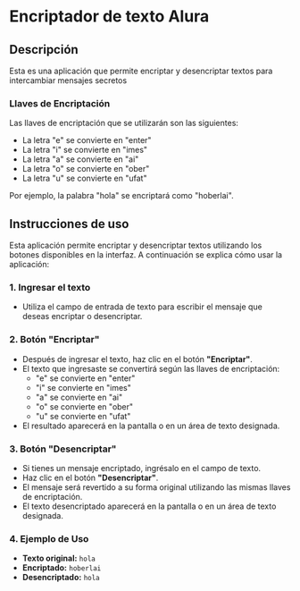 # Encriptador de texto Alura

## Descripción
Esta es una aplicación que permite encriptar y desencriptar textos para intercambiar mensajes secretos

### Llaves de Encriptación
Las llaves de encriptación que se utilizarán son las siguientes:

- La letra "e" se convierte en "enter"
- La letra "i" se convierte en "imes"
- La letra "a" se convierte en "ai"
- La letra "o" se convierte en "ober"
- La letra "u" se convierte en "ufat"

Por ejemplo, la palabra "hola" se encriptará como "hoberlai".

## Instrucciones de uso

Esta aplicación permite encriptar y desencriptar textos utilizando los botones disponibles en la interfaz. A continuación se explica cómo usar la aplicación:

### 1. Ingresar el texto
- Utiliza el campo de entrada de texto para escribir el mensaje que deseas encriptar o desencriptar.

### 2. Botón "Encriptar"
- Después de ingresar el texto, haz clic en el botón **"Encriptar"**.
- El texto que ingresaste se convertirá según las llaves de encriptación:
  - "e" se convierte en "enter"
  - "i" se convierte en "imes"
  - "a" se convierte en "ai"
  - "o" se convierte en "ober"
  - "u" se convierte en "ufat"
- El resultado aparecerá en la pantalla o en un área de texto designada.

### 3. Botón "Desencriptar"
- Si tienes un mensaje encriptado, ingrésalo en el campo de texto.
- Haz clic en el botón **"Desencriptar"**.
- El mensaje será revertido a su forma original utilizando las mismas llaves de encriptación.
- El texto desencriptado aparecerá en la pantalla o en un área de texto designada.

### 4. Ejemplo de Uso
- **Texto original:** `hola`
- **Encriptado:** `hoberlai`
- **Desencriptado:** `hola`


